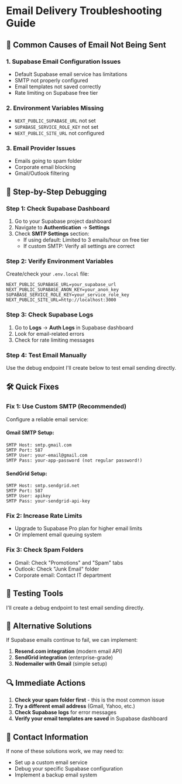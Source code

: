 # Email Delivery Troubleshooting Guide

## 🚨 Common Causes of Email Not Being Sent

### 1. **Supabase Email Configuration Issues**
- Default Supabase email service has limitations
- SMTP not properly configured
- Email templates not saved correctly
- Rate limiting on Supabase free tier

### 2. **Environment Variables Missing**
- `NEXT_PUBLIC_SUPABASE_URL` not set
- `SUPABASE_SERVICE_ROLE_KEY` not set
- `NEXT_PUBLIC_SITE_URL` not configured

### 3. **Email Provider Issues**
- Emails going to spam folder
- Corporate email blocking
- Gmail/Outlook filtering

## 🔧 Step-by-Step Debugging

### Step 1: Check Supabase Dashboard
1. Go to your Supabase project dashboard
2. Navigate to **Authentication** → **Settings**
3. Check **SMTP Settings** section:
   - If using default: Limited to 3 emails/hour on free tier
   - If custom SMTP: Verify all settings are correct

### Step 2: Verify Environment Variables
Create/check your `.env.local` file:

```env
NEXT_PUBLIC_SUPABASE_URL=your_supabase_url
NEXT_PUBLIC_SUPABASE_ANON_KEY=your_anon_key
SUPABASE_SERVICE_ROLE_KEY=your_service_role_key
NEXT_PUBLIC_SITE_URL=http://localhost:3000
```

### Step 3: Check Supabase Logs
1. Go to **Logs** → **Auth Logs** in Supabase dashboard
2. Look for email-related errors
3. Check for rate limiting messages

### Step 4: Test Email Manually
Use the debug endpoint I'll create below to test email sending directly.

## 🛠️ Quick Fixes

### Fix 1: Use Custom SMTP (Recommended)
Configure a reliable email service:

#### Gmail SMTP Setup:
```
SMTP Host: smtp.gmail.com
SMTP Port: 587
SMTP User: your-email@gmail.com
SMTP Pass: your-app-password (not regular password!)
```

#### SendGrid Setup:
```
SMTP Host: smtp.sendgrid.net
SMTP Port: 587
SMTP User: apikey
SMTP Pass: your-sendgrid-api-key
```

### Fix 2: Increase Rate Limits
- Upgrade to Supabase Pro plan for higher email limits
- Or implement email queuing system

### Fix 3: Check Spam Folders
- Gmail: Check "Promotions" and "Spam" tabs
- Outlook: Check "Junk Email" folder
- Corporate email: Contact IT department

## 🧪 Testing Tools

I'll create a debug endpoint to test email sending directly.

## 📧 Alternative Solutions

If Supabase emails continue to fail, we can implement:
1. **Resend.com integration** (modern email API)
2. **SendGrid integration** (enterprise-grade)
3. **Nodemailer with Gmail** (simple setup)

## 🔍 Immediate Actions

1. **Check your spam folder first** - this is the most common issue
2. **Try a different email address** (Gmail, Yahoo, etc.)
3. **Check Supabase logs** for error messages
4. **Verify your email templates are saved** in Supabase dashboard

## 📱 Contact Information

If none of these solutions work, we may need to:
- Set up a custom email service
- Debug your specific Supabase configuration
- Implement a backup email system
